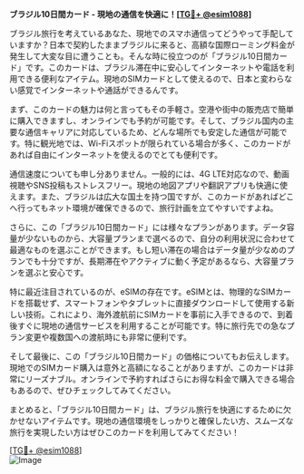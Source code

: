 **ブラジル10日間カード - 現地の通信を快適に！[[TG💪+ @esim1088](https://t.me/s/esim1088)]**

ブラジル旅行を考えているあなた、現地でのスマホ通信ってどうやって手配していますか？日本で契約したままブラジルに来ると、高額な国際ローミング料金が発生して大変な目に遭うことも。そんな時に役立つのが「ブラジル10日間カード」です。このカードは、ブラジル滞在中に安心してインターネットや電話を利用できる便利なアイテム。現地のSIMカードとして使えるので、日本と変わらない感覚でインターネットや通話ができるんです。

まず、このカードの魅力は何と言ってもその手軽さ。空港や街中の販売店で簡単に購入できますし、オンラインでも予約が可能です。そして、ブラジル国内の主要な通信キャリアに対応しているため、どんな場所でも安定した通信が可能です。特に観光地では、Wi-Fiスポットが限られている場合が多く、このカードがあれば自由にインターネットを使えるのでとても便利です。

通信速度についても申し分ありません。一般的には、4G LTE対応なので、動画視聴やSNS投稿もストレスフリー。現地の地図アプリや翻訳アプリも快適に使えます。また、ブラジルは広大な国土を持つ国ですが、このカードがあればどこへ行ってもネット環境が確保できるので、旅行計画を立てやすいですよね。

さらに、この「ブラジル10日間カード」には様々なプランがあります。データ容量が少ないものから、大容量プランまで選べるので、自分の利用状況に合わせて最適なものを選ぶことができます。もし短い滞在の場合はデータ量が少なめのプランでも十分ですが、長期滞在やアクティブに動く予定があるなら、大容量プランを選ぶと安心です。

特に最近注目されているのが、eSIMの存在です。eSIMとは、物理的なSIMカードを搭載せず、スマートフォンやタブレットに直接ダウンロードして使用する新しい技術。これにより、海外渡航前にSIMカードを事前に入手できるので、到着後すぐに現地の通信サービスを利用することが可能です。特に旅行先での急なプラン変更や複数国への渡航時にも非常に便利です。

そして最後に、この「ブラジル10日間カード」の価格についてもお伝えします。現地でのSIMカード購入は意外と高額になることがありますが、このカードは非常にリーズナブル。オンラインで予約すればさらにお得な料金で購入できる場合もあるので、ぜひチェックしてみてください。

まとめると、「ブラジル10日間カード」は、ブラジル旅行を快適にするために欠かせないアイテムです。現地の通信環境をしっかりと確保したい方、スムーズな旅行を実現したい方はぜひこのカードを利用してみてください！

[[TG💪+ @esim1088](https://t.me/s/esim1088)]  
![Image](https://i.postimg.cc/Y0z9fWf4/image.png)